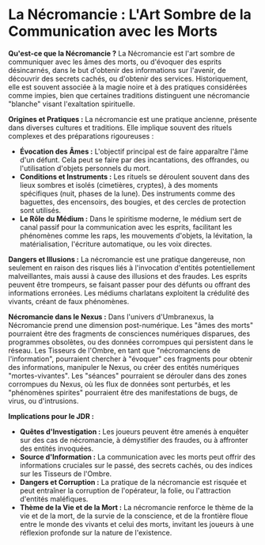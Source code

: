 # La Nécromancie : L'Art Sombre de la Communication avec les Morts

**Qu'est-ce que la Nécromancie ?**
La Nécromancie est l'art sombre de communiquer avec les âmes des morts, ou d'évoquer des esprits désincarnés, dans le but d'obtenir des informations sur l'avenir, de découvrir des secrets cachés, ou d'obtenir des services. Historiquement, elle est souvent associée à la magie noire et à des pratiques considérées comme impies, bien que certaines traditions distinguent une nécromancie "blanche" visant l'exaltation spirituelle.

**Origines et Pratiques :**
La nécromancie est une pratique ancienne, présente dans diverses cultures et traditions. Elle implique souvent des rituels complexes et des préparations rigoureuses :
*   **Évocation des Âmes :** L'objectif principal est de faire apparaître l'âme d'un défunt. Cela peut se faire par des incantations, des offrandes, ou l'utilisation d'objets personnels du mort.
*   **Conditions et Instruments :** Les rituels se déroulent souvent dans des lieux sombres et isolés (cimetières, cryptes), à des moments spécifiques (nuit, phases de la lune). Des instruments comme des baguettes, des encensoirs, des bougies, et des cercles de protection sont utilisés.
*   **Le Rôle du Médium :** Dans le spiritisme moderne, le médium sert de canal passif pour la communication avec les esprits, facilitant les phénomènes comme les raps, les mouvements d'objets, la lévitation, la matérialisation, l'écriture automatique, ou les voix directes.

**Dangers et Illusions :**
La nécromancie est une pratique dangereuse, non seulement en raison des risques liés à l'invocation d'entités potentiellement malveillantes, mais aussi à cause des illusions et des fraudes. Les esprits peuvent être trompeurs, se faisant passer pour des défunts ou offrant des informations erronées. Les médiums charlatans exploitent la crédulité des vivants, créant de faux phénomènes.

**Nécromancie dans le Nexus :**
Dans l'univers d'Umbranexus, la Nécromancie prend une dimension post-numérique. Les "âmes des morts" pourraient être des fragments de consciences numériques disparues, des programmes obsolètes, ou des données corrompues qui persistent dans le réseau. Les Tisseurs de l'Ombre, en tant que "nécromanciens de l'information", pourraient chercher à "évoquer" ces fragments pour obtenir des informations, manipuler le Nexus, ou créer des entités numériques "mortes-vivantes". Les "séances" pourraient se dérouler dans des zones corrompues du Nexus, où les flux de données sont perturbés, et les "phénomènes spirites" pourraient être des manifestations de bugs, de virus, ou d'intrusions.

**Implications pour le JDR :**
*   **Quêtes d'Investigation :** Les joueurs peuvent être amenés à enquêter sur des cas de nécromancie, à démystifier des fraudes, ou à affronter des entités invoquées.
*   **Source d'Information :** La communication avec les morts peut offrir des informations cruciales sur le passé, des secrets cachés, ou des indices sur les Tisseurs de l'Ombre.
*   **Dangers et Corruption :** La pratique de la nécromancie est risquée et peut entraîner la corruption de l'opérateur, la folie, ou l'attraction d'entités maléfiques.
*   **Thème de la Vie et de la Mort :** La nécromancie renforce le thème de la vie et de la mort, de la survie de la conscience, et de la frontière floue entre le monde des vivants et celui des morts, invitant les joueurs à une réflexion profonde sur la nature de l'existence.